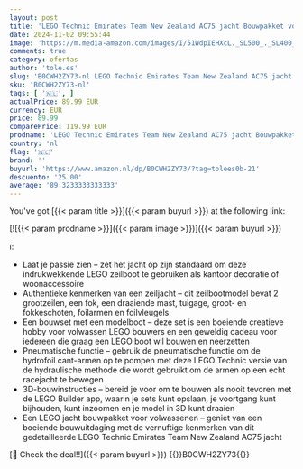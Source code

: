 ```yaml
---
layout: post
title: 'LEGO Technic Emirates Team New Zealand AC75 jacht Bouwpakket voor Volwassenen die van Zeilen en Modelboten houden  Cadeau voor Hem en Haar  Creatieve Hobby en Decoratie 42174'
date: 2024-11-02 09:55:44
image: 'https://m.media-amazon.com/images/I/51WdpIEHXcL._SL500_._SL400_.jpg'
comments: true
category: ofertas
author: 'tole.es'
slug: 'B0CWH2ZY73-nl LEGO Technic Emirates Team New Zealand AC75 jacht...'
sku: 'B0CWH2ZY73-nl'
tags: [ '🇳🇱', ]
actualPrice: 89.99 EUR
currency: EUR
price: 89.99
comparePrice: 119.99 EUR
prodname: 'LEGO Technic Emirates Team New Zealand AC75 jacht Bouwpakket voor Volwassenen die van Zeilen en Modelboten houden  Cadeau voor Hem en Haar  Creatieve Hobby en Decoratie 42174'
country: 'nl'
flag: '🇳🇱'
brand: ''
buyurl: 'https://www.amazon.nl/dp/B0CWH2ZY73/?tag=tolees0b-21'
descuento: '25.00'
average: '89.3233333333333'
---
```


You've got [{{< param title >}}]({{< param buyurl >}}) at the following link:

[![{{< param prodname >}}]({{< param image >}})]({{< param buyurl >}})

ℹ️:

- Laat je passie zien – zet het jacht op zijn standaard om deze indrukwekkende LEGO zeilboot te gebruiken als kantoor decoratie of woonaccessoire
- Authentieke kenmerken van een zeiljacht – dit zeilbootmodel bevat 2 grootzeilen, een fok, een draaiende mast, tuigage, groot- en fokkeschoten, foilarmen en foilvleugels
- Een bouwset met een modelboot – deze set is een boeiende creatieve hobby voor volwassen LEGO bouwers en een geweldig cadeau voor iedereen die graag een LEGO boot wil bouwen en neerzetten
- Pneumatische functie – gebruik de pneumatische functie om de hydrofoil cant-armen op te pompen met deze LEGO Technic versie van de hydraulische methode die wordt gebruikt om de armen op een echt racejacht te bewegen
- 3D-bouwinstructies – bereid je voor om te bouwen als nooit tevoren met de LEGO Builder app, waarin je sets kunt opslaan, je voortgang kunt bijhouden, kunt inzoomen en je model in 3D kunt draaien
- Een LEGO jacht bouwpakket voor volwassenen – geniet van een boeiende bouwuitdaging met de vernuftige kenmerken van dit gedetailleerde LEGO Technic Emirates Team New Zealand AC75 jacht

[🛒 Check the deal!!]({{< param buyurl >}})
{{<world>}}B0CWH2ZY73{{</world>}}
